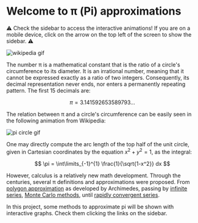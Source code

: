 # Welcome to π (Pi) approximations

:warning: Check the sidebar to access the interactive animations! If you are on a mobile
device, click on the arrow on the top left of the screen to show the sidebar. :warning:

![wikipedia gif](https://upload.wikimedia.org/wikipedia/commons/8/84/Pi_30K.gif)

The number π is a mathematical constant that is the ratio of a circle's
circumference to its diameter. It is an irrational number, meaning that it
cannot be expressed exactly as a ratio of two integers. Consequently, its
decimal representation never ends, nor enters a permanently repeating pattern.
The first 15 decimals are:

$$
\pi = 3.141592653589793 \ldots
$$

The relation between π and a circle's circumference can be easily seen in the
following animation from Wikipedia:

![pi circle gif](https://upload.wikimedia.org/wikipedia/commons/4/4a/Pi-unrolled_slow.gif)

One may directly compute the arc length of the top half of the unit circle,
given in Cartesian coordinates by the equation $x^2 + y^2 = 1$, as the integral:

$$
\pi = \int\limits_{-1}^{1} \frac{1}{\sqrt{1-x^2}} dx
$$

However, calculus is a relatively new math development. Through the centuries,
several π definitions and approximations were proposed. From [polygon 
approximation](https://en.wikipedia.org/wiki/Archimedes#Method_of_exhaustion)
as developed by Archimedes, passing by 
[infinite series](https://en.wikipedia.org/wiki/Pi#Infinite_series), 
[Monte Carlo methods](https://en.wikipedia.org/wiki/Pi#Monte_Carlo_methods),
until 
[rapidly convergent series](https://en.wikipedia.org/wiki/Pi#Rapidly_convergent_series).

In this project, some methods to approximate pi will be shown with interactive
graphs. Check them clicking the links on the sidebar.
